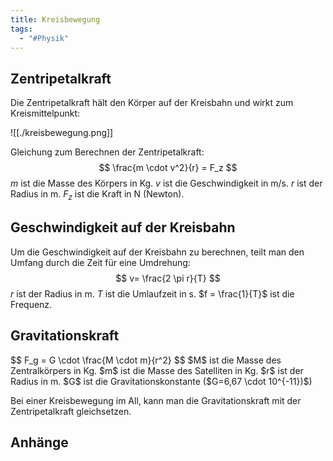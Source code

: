 ```yaml
---
title: Kreisbewegung
tags:
  - "#Physik"
---
```


## Zentripetalkraft

Die Zentripetalkraft hält den Körper auf der Kreisbahn und wirkt zum Kreismittelpunkt:

![[./kreisbewegung.png]]

Gleichung zum Berechnen der Zentripetalkraft:
$$ \frac{m \cdot v^2}{r} = F_z $$
$m$ ist die Masse des Körpers in Kg.
$v$ ist die Geschwindigkeit in m/s.
$r$ ist der Radius in m.
$F_z$ ist die Kraft in N (Newton).

## Geschwindigkeit auf der Kreisbahn

Um die Geschwindigkeit auf der Kreisbahn zu berechnen, teilt man den Umfang durch die Zeit für eine Umdrehung:
$$ v= \frac{2 \pi r}{T} $$
$r$ ist der Radius in m.
$T$ ist die Umlaufzeit in s.
$f = \frac{1}{T}$ ist die Frequenz.

## Gravitationskraft
<Fragment is:raw>
$$ F_g = G \cdot \frac{M \cdot m}{r^2} $$
$M$ ist die Masse des Zentralkörpers in Kg.
$m$ ist die Masse des Satelliten in Kg.
$r$ ist der Radius in m.
$G$ ist die Gravitationskonstante ($G=6,67 \cdot 10^{-11})$)
</Fragment>

Bei einer Kreisbewegung im All, kann man die Gravitationskraft mit der Zentripetalkraft gleichsetzen.

## Anhänge